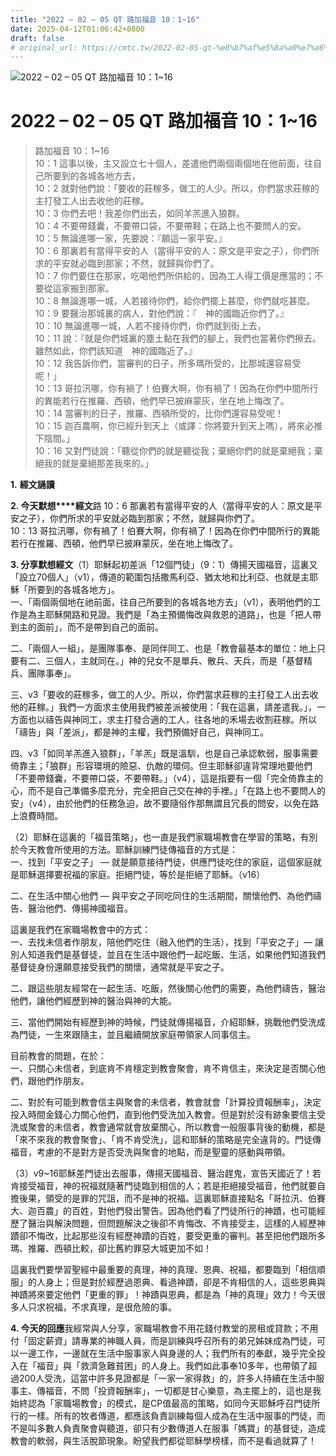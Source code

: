 ```yaml
---
title: "2022 – 02 – 05 QT 路加福音 10：1~16"
date: 2025-04-12T01:06:42+0800
draft: false
# original_url: https://cmtc.tw/2022-02-05-qt-%e8%b7%af%e5%8a%a0%e7%a6%8f%e9%9f%b3-10%ef%bc%9a116
---
```


![2022 – 02 – 05 QT 路加福音 10：1\~16](/images/qt.jpg   "2022 – 02 – 05 QT 路加福音 10：1\~16")

# 2022 – 02 – 05 QT 路加福音 10：1\~16

> 路加福音 10：1\~16  
> 10：1 這事以後，主又設立七十個人，差遣他們兩個兩個地在他前面，往自己所要到的各城各地方去，  
> 10：2 就對他們說：「要收的莊稼多，做工的人少。所以，你們當求莊稼的主打發工人出去收他的莊稼。  
> 10：3 你們去吧！我差你們出去，如同羊羔進入狼群。  
> 10：4 不要帶錢囊，不要帶口袋，不要帶鞋；在路上也不要問人的安。  
> 10：5 無論進哪一家，先要說：『願這一家平安。』  
> 10：6 那裏若有當得平安的人（當得平安的人：原文是平安之子），你們所求的平安就必臨到那家；不然，就歸與你們了。  
> 10：7 你們要住在那家，吃喝他們所供給的，因為工人得工價是應當的；不要從這家搬到那家。  
> 10：8 無論進哪一城，人若接待你們，給你們擺上甚麼，你們就吃甚麼。  
> 10：9 要醫治那城裏的病人，對他們說：『　神的國臨近你們了。』  
> 10：10 無論進哪一城，人若不接待你們，你們就到街上去，  
> 10：11 說：『就是你們城裏的塵土黏在我們的腳上，我們也當著你們擦去。雖然如此，你們該知道　神的國臨近了。』  
> 10：12 我告訴你們，當審判的日子，所多瑪所受的，比那城還容易受呢！」  
> 10：13 哥拉汛哪，你有禍了！伯賽大啊，你有禍了！因為在你們中間所行的異能若行在推羅、西頓，他們早已披麻蒙灰，坐在地上悔改了。  
> 10：14 當審判的日子，推羅、西頓所受的，比你們還容易受呢！  
> 10：15 迦百農啊，你已經升到天上（或譯：你將要升到天上嗎），將來必推下陰間。」  
> 10：16 又對門徒說：「聽從你們的就是聽從我；棄絕你們的就是棄絕我；棄絕我的就是棄絕那差我來的。」

**1.** **經文誦讀**

**2. 今天默想****經文**路 10：6 那裏若有當得平安的人（當得平安的人：原文是平安之子），你們所求的平安就必臨到那家；不然，就歸與你們了。  
10：13 哥拉汛哪，你有禍了！伯賽大啊，你有禍了！因為在你們中間所行的異能若行在推羅、西頓，他們早已披麻蒙灰，坐在地上悔改了。

**3. 分享默想經文**（1）耶穌起初差派「12個門徒」（9：1）傳揚天國福音，這裏又「設立70個人」（v1），傳道的範圍包括撒馬利亞、猶太地和比利亞、也就是主耶穌「所要到的各城各地方」。  
一、「兩個兩個地在祂前面，往自己所要到的各城各地方去」（v1），表明他們的工作是為主耶穌開路和見證。我們是「為主預備悔改與救恩的道路」，也是「把人帶到主的面前」，而不是帶到自己的面前。

二、「兩個人一組」，是團隊事奉、是同伴同工、也是「教會最基本的單位：地上只要有二、三個人，主就同在。」神的兒女不是單兵、散兵、天兵，而是「基督精兵、團隊事奉」。

三、v3「要收的莊稼多，做工的人少。所以，你們當求莊稼的主打發工人出去收他的莊稼。」我們一方面求主使用我們被差派被使用：「我在這裏，請差遣我。」，一方面也以禱告與神同工，求主打發合適的工人，往各地的禾場去收割莊稼。所以「禱告」與「差派」，都是神的主權，我們預備好自己，與神同工。

四、v3「如同羊羔進入狼群」，「羊羔」既是溫馴，也是自己承認軟弱，服事需要倚靠主；「狼群」形容環境的險惡、仇敵的環伺。但主耶穌卻違背常理地要他們「不要帶錢囊，不要帶口袋，不要帶鞋。」（v4），這是指要有一個「完全倚靠主的心，而不是自己準備多麼充分，完全把自己交在神的手裡。」「在路上也不要問人的安」（v4），由於他們的任務急迫，故不要隨俗作那無謂且冗長的問安，以免在路上浪費時間。

（2）耶穌在這裏的「福音策略」，也一直是我們家職場教會在學習的策略，有別於今天教會所使用的方法。耶穌訓練門徒傳福音的方式是：  
一、找到「平安之子」 — 就是願意接待門徒，供應門徒吃住的家庭，這個家庭就是耶穌選擇要祝福的家庭。拒絕門徒，等於是拒絕了耶穌。（v16）

二、在生活中關心他們 — 與平安之子同吃同住的生活期間，關懷他們、為他們禱告、醫治他們、傳揚神國福音。

這裏是我們在家職場教會中的方式：  
一、去找未信者作朋友，陪他們吃住（融入他們的生活），找到「平安之子」— 讓別人知道我們是基督徒，並且在生活中跟他們一起吃飯、生活，如果他們知道我們基督徒身份還願意接受我們的關懷，通常就是平安之子。

二、跟這些朋友經常在一起生活、吃飯，然後關心他們的需要，為他們禱告，醫治他們，讓他們經歷到神的醫治與神的大能。

三、當他們開始有經歷到神的時候，門徒就傳揚福音，介紹耶穌，挑戰他們受洗成為門徒，一生來跟隨主，並且繼續開放家庭帶領家人同事信主。

目前教會的問題，在於：  
一、只關心未信者，到底肯不肯穩定到教會聚會，肯不肯信主，來決定是否關心他們，跟他們作朋友。

二、對於有可能到教會信主與聚會的未信者，教會就會「計算投資報酬率」，決定投入時間金錢心力關心他們，直到他們受洗加入教會。但是對於沒有跡象要信主受洗或聚會的未信者，教會通常就會放棄關心，所以教會一般服事背後的動機，都是「來不來我的教會聚會」、「肯不肯受洗」，這和耶穌的策略是完全違背的。門徒傳福音，考慮的不是對方是否受洗與聚會的地點，而是聖靈的感動與帶領。

（3）v9\~16耶穌差門徒出去服事，傳揚天國福音、醫治趕鬼，宣告天國近了！若肯接受福音，神的祝福就隨著門徒臨到相信的人；若是拒絕接受福音，他們就要自擔後果，領受的是罪的咒詛，而不是神的祝福。這裏耶穌直接點名「哥拉汛、伯賽大、迦百農」的百姓，對他們發出警告。因為他們看了門徒所行的神蹟，也可能經歷了醫治與解決問題，但問題解決之後卻不肯悔改、不肯接受主，這樣的人經歷神蹟卻不悔改，比起那些沒有經歷神蹟的百姓，要受更重的審判。甚至把他們跟所多瑪、推羅、西頓比較，卻比舊約罪惡大城更加不如！

這裏我們要學習聖經中最重要的真理，神的真理、恩典、祝福，都要臨到「相信順服」的人身上；但是對於經歷過恩典、看過神蹟，卻是不肯相信的人，這些恩典與神蹟將來要定他們「更重的罪」！神蹟與恩典，都是為「神的真理」效力！今天很多人只求祝福，不求真理，是很危險的事。

**4. 今天的回應**我經常與人分享，家職場教會不用花錢付教堂的房租或貸款；不用付「固定薪資」請專業的神職人員，而是訓練與呼召所有的弟兄姊妹成為門徒，可以一邊工作，一邊就在生活中服事家人與身邊的人；我們所有的奉獻，幾乎完全投入在「福音」與「救濟急難貧困」的人身上。我們如此事奉10多年，也帶領了超過200人受洗，這當中許多見證都是「一家一家得救」的，許多人持續在生活中服事主、傳福音，不問「投資報酬率」，一切都是甘心樂意，為主擺上的，這也是我始終認為「家職場教會」的模式，是CP值最高的策略，如同今天耶穌呼召門徒所行的一樣。所有的牧者傳道，都應該負責訓練每個人成為在生活中服事的門徒，而不是叫多數人負責聚會與聽道，卻只有少數傳道人在服事「媽寶」的基督徒，造成教會的軟弱，與生活脫節現象。盼望我們都從耶穌學榜樣，而不是看過就算了！